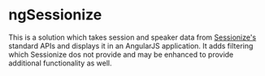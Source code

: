 # ngSessionize

This is a solution which takes session and speaker data from [Sessionize's](https://sessionize.com/) standard APIs and displays it in an AngularJS application. It adds filtering which Sessionize dos not provide and may be enhanced to provide additional functionality as well.
